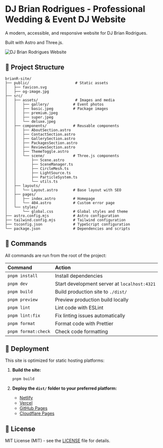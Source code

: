 # DJ Brian Rodrigues - Professional Wedding & Event DJ Website

A modern, accessible, and responsive website for DJ Brian Rodrigues.

Built with Astro and Three.js.

![DJ Brian Rodrigues Website](https://github.com/user-attachments/assets/0fed2c32-4a18-4ea2-b663-caeed7177ae8)

## 📁 Project Structure

```
brianR-site/
├── public/                     # Static assets
│   ├── favicon.svg
│   ├── og-image.jpg
├── src/
│   ├── assets/                 # Images and media
│   │   ├── gallery/           # Event photos
│   │   ├── basic.jpeg         # Package images
│   │   ├── premium.jpeg
│   │   ├── super.jpeg
│   │   └── deluxe.jpeg
│   ├── components/            # Reusable components
│   │   ├── AboutSection.astro
│   │   ├── ContactSection.astro
│   │   ├── GallerySection.astro
│   │   ├── PackagesSection.astro
│   │   ├── ReviewsSection.astro
│   │   ├── ThemeToggle.astro
│   │   └── scene/             # Three.js components
│   │       ├── Scene.astro
│   │       ├── SceneManager.ts
│   │       ├── CircleMesh.ts
│   │       ├── LightSource.ts
│   │       ├── ParticleSystem.ts
│   │       └── utils.ts
│   ├── layouts/
│   │   └── Layout.astro       # Base layout with SEO
│   ├── pages/
│   │   ├── index.astro        # Homepage
│   │   └── 404.astro          # Custom error page
│   └── styles/
│       └── global.css         # Global styles and theme
├── astro.config.mjs           # Astro configuration
├── tailwind.config.mjs        # Tailwind configuration
├── tsconfig.json              # TypeScript configuration
└── package.json               # Dependencies and scripts
```

## 🧞 Commands

All commands are run from the root of the project:

| Command                | Action                                           |
| :--------------------- | :----------------------------------------------- |
| `pnpm install`         | Install dependencies                             |
| `pnpm dev`             | Start development server at `localhost:4321`    |
| `pnpm build`           | Build production site to `./dist/`              |
| `pnpm preview`         | Preview production build locally                 |
| `pnpm lint`            | Lint code with ESLint                          |
| `pnpm lint:fix`        | Fix linting issues automatically               |
| `pnpm format`          | Format code with Prettier                      |
| `pnpm format:check`    | Check code formatting                           |

## 🚀 Deployment

This site is optimized for static hosting platforms:

1. **Build the site:**
   ```bash
   pnpm build
   ```

2. **Deploy the `dist/` folder to your preferred platform:**
   - [Netlify](https://netlify.com)
   - [Vercel](https://vercel.com)
   - [GitHub Pages](https://pages.github.com)
   - [Cloudflare Pages](https://pages.cloudflare.com)

## 📄 License

MIT License (MIT) - see the [LICENSE](LICENSE) file for details.